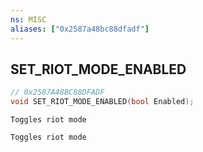 ```yaml
---
ns: MISC
aliases: ["0x2587a48bc88dfadf"]
---
```

## SET_RIOT_MODE_ENABLED

```c
// 0x2587A48BC88DFADF
void SET_RIOT_MODE_ENABLED(bool Enabled);
```

```
Toggles riot mode

Toggles riot mode
```

